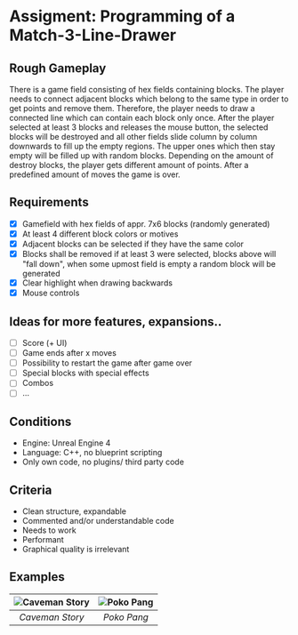 # Assigment: Programming of a Match-3-Line-Drawer

## Rough Gameplay

There is a game field consisting of hex fields containing blocks. The player needs to connect adjacent blocks which belong to the same type in order to get points and remove them. Therefore, the player needs to draw a connected line which can contain each block only once. After the player selected at least 3 blocks and releases the mouse button, the selected blocks will be destroyed and all other fields slide column by column downwards to fill up the empty regions. The upper ones which then stay empty will be filled up with random blocks. Depending on the amount of destroy blocks, the player gets different amount of points. After a predefined amount of moves the game is over.

## Requirements

- [x] Gamefield with hex fields of appr. 7x6 blocks (randomly generated)
- [x] At least 4 different block colors or motives
- [x] Adjacent blocks can be selected if they have the same color
- [x] Blocks shall be removed if at least 3 were selected, blocks above will &quot;fall down&quot;, when some upmost field is empty a random block will be generated
- [x] Clear highlight when drawing backwards
- [x] Mouse controls

## Ideas for more features, expansions..

- [ ] Score (+ UI)
- [ ] Game ends after x moves
- [ ] Possibility to restart the game after game over
- [ ] Special blocks with special effects
- [ ] Combos
- [ ] …

## Conditions

- Engine: Unreal Engine 4
- Language: C++, no blueprint scripting
- Only own code, no plugins/ third party code

## Criteria

- Clean structure, expandable
- Commented and/or understandable code
- Needs to work
- Performant
- Graphical quality is irrelevant

## Examples

| ![Caveman Story](https://user-images.githubusercontent.com/4397989/99886820-ddc26b00-2c3f-11eb-8961-6adce0d6cd68.jpg) | ![Poko Pang](https://user-images.githubusercontent.com/4397989/99886821-df8c2e80-2c3f-11eb-913c-714258de75de.png) |
| :-------------------------------------------------------------------------------------------------------------------: | :---------------------------------------------------------------------------------------------------------------: |
|                                                    _Caveman Story_                                                    |                                                    _Poko Pang_                                                    |
